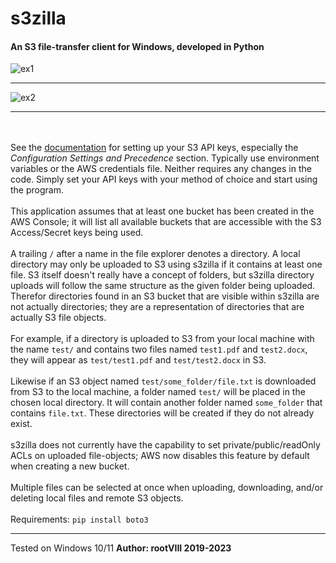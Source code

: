 # s3zilla
#### An S3 file-transfer client for Windows, developed in Python
<img src="https://user-images.githubusercontent.com/30498791/230792956-9f95b206-929d-48f4-8a30-34b9dc3c948c.png" alt="ex1">
<hr>
<img src="https://user-images.githubusercontent.com/30498791/230790628-2eca6bb0-83b0-4388-a067-b8551e9427af.gif" alt="ex2">
<hr>

<br><br>
See the <a href="https://docs.aws.amazon.com/cli/latest/userguide/cli-chap-configure.html">documentation</a>
for setting up your S3 API keys, especially the
<i>Configuration Settings and Precedence</i> section.
Typically use environment variables or the AWS credentials file.
Neither requires any changes in the code.
Simply set your API keys with your method of choice
and start using the program.
<br><br>
This application assumes that at least one bucket has been
created in the AWS Console; it will list all available buckets
that are accessible with the S3 Access/Secret keys being used.
<br><br>
A trailing ```/``` after a name in the file explorer denotes a directory.
A local directory may only be uploaded to S3 using s3zilla if it
contains at least one file. S3 itself doesn't really have a concept
of folders, but s3zilla directory uploads will follow the same
structure as the given folder being uploaded. Therefor directories
found in an S3 bucket that are visible within s3zilla are not actually
directories; they are a representation of directories that are
actually S3 file objects.
<br><br>
For example, if a directory is uploaded to
S3 from your local machine with the name ```test/``` and contains two files
named ```test1.pdf``` and ```test2.docx```, they will appear as ```test/test1.pdf```
and ```test/test2.docx``` in S3.
<br><br>
Likewise if an S3 object named ```test/some_folder/file.txt``` is downloaded
from S3 to the local machine, a folder named ```test/``` will be placed
in the chosen local directory. It will contain another folder named
```some_folder``` that contains ```file.txt```. These directories will be created
if they do not already exist.
<br><br>
s3zilla does not currently have the capability to set
private/public/readOnly ACLs on uploaded file-objects; AWS now disables
this feature by default when creating a new bucket.
<br><br>
Multiple files can be selected at once when uploading, downloading, and/or deleting
local files and remote S3 objects.
<br><br>
Requirements:
<code>pip install boto3</code>
<hr>
Tested on Windows 10/11
<b>Author: rootVIII  2019-2023</b>

